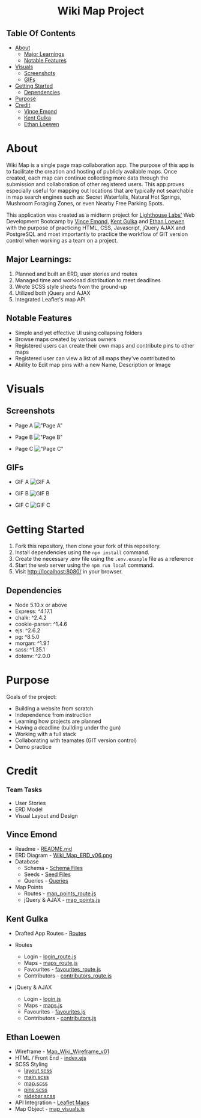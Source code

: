 <h1 align="center">Wiki Map Project</h1>

## Table Of Contents

- [About](#about)
  - [Major Learnings](#major-learnings)
  - [Notable Features](#notable-features)
- [Visuals](#visuals)
  - [Screenshots](#screenshots)
  - [GIFs](#gifs)
- [Getting Started](#getting-started)
  - [Dependencies](#dependencies)
- [Purpose](#purpose)
- [Credit](#credit)
  - [Vince Emond](#vince-emond)
  - [Kent Gulka](#kent-gulka)
  - [Ethan Loewen](#ethan-loewen)

# About

Wiki Map is a single page map collaboration app. The purpose of this app is to facilitate the creation and hosting of publicly available maps. Once created, each map can continue collecting more data through the submission and collaboration of other registered users. This app proves especially useful for mapping out locations that are typically not searchable in map search engines such as: Secret Waterfalls, Natural Hot Springs, Mushroom Foraging Zones, or even Nearby Free Parking Spots.

This application was created as a midterm project for [Lighthouse Labs'](https://www.lighthouselabs.ca/) Web Development Bootcamp by [Vince Emond](https://github.com/VinceEmond), [Kent Gulka](https://github.com/kgulka) and [Ethan Loewen](https://github.com/ethanloewen) with the purpose of practicing HTML, CSS, Javascript, jQuery AJAX and PostgreSQL and most importantly to practice the workflow of GIT version control when working as a team on a project.

## Major Learnings:
1. Planned and built an ERD, user stories and routes
2. Managed time and workload distribution to meet deadlines
3. Wrote SCSS style sheets from the ground-up
4. Utilized both jQuery and AJAX
5. Integrated Leaflet's map API

## Notable Features
* Simple and yet effective UI using collapsing folders
* Browse maps created by various owners
* Registered users can create their own maps and contribute pins to other maps
* Registered user can view a list of all maps they've contributed to
* Ability to Edit map pins with a new Name, Description or Image

# Visuals

## Screenshots


* Page A
!["Page A"]()

* Page B
!["Page B"]()

* Page C
!["Page C"]()


## GIFs
* GIF A
![GIF A]()

* GIF B
![GIF B]()

* GIF C
![GIF C]()


# Getting Started
1. Fork this repository, then clone your fork of this repository.
2. Install dependencies using the `npm install` command.
3. Create the necessary .env file using the `.env.example` file as a reference
4. Start the web server using the `npm run local` command.
5. Visit <http://localhost:8080/> in your browser.

## Dependencies
- Node 5.10.x or above
- Express: ^4.17.1
- chalk: ^2.4.2
- cookie-parser: ^1.4.6
- ejs: ^2.6.2
- pg: ^8.5.0
- morgan: ^1.9.1
- sass: ^1.35.1
- dotenv: ^2.0.0

# Purpose
Goals of the project:
- Building a website from scratch
- Independence from instruction
- Learning how projects are planned
- Having a deadline (building under the gun)
- Working with a full stack
- Collaborating with teamates (GIT version control)
- Demo practice

# Credit
### Team Tasks
- User Stories
- ERD Model
- Visual Layout and Design

## Vince Emond
- Readme - [README.md](README.md)
- ERD Diagram - [Wiki_Map_ERD_v06.png](planning/Wiki_Map_ERD_v06.png)
- Database
  - Schema - [Schema Files](db/schema/)
  - Seeds - [Seed Files](db/seeds/)
  - Queries - [Queries](db/queries/)
- Map Points
  - Routes - [map_points_route.js](routes/map_points_route.js)
  - jQuery & AJAX - [map_points.js](public/scripts/map_points.js)

## Kent Gulka
- Drafted App Routes - [Routes](planning/user-stories.mduser-stories)

- Routes
  - Login - [login_route.js](routes/login_route.js)
  - Maps - [maps_route.js](routes/maps_route.js)
  - Favourites - [favourites_route.js](routes/favourites_route.js)
  - Contributors - [contributors_route.js](routes/contributors_route.js)
- jQuery & AJAX
  - Login - [login.js](public/scripts/login.js)
  - Maps - [maps.js](public/scripts/maps.js)
  - Favourites - [favourites.js](public/scripts/favourites.js)
  - Contributors - [contributors.js](public/scripts/contributors.js)

## Ethan Loewen
- Wireframe - [Map_Wiki_Wireframe_v01](planning/Map_Wiki_Wireframe_v01.png)
- HTML / Front End - [index.ejs](views/index.ejs)
- SCSS Styling
  - [layout.scss](styles/layout.scss)
  - [main.scss](styles/main.scss)
  - [map.scss](styles/map.scss)
  - [pins.scss](styles/pins.scss)
  - [sidebar.scss](styles/sidebar.scss)
- API Integration - [Leaflet Maps](https://leafletjs.com/)
- Map Object - [map_visuals.js](public/scripts/map_visuals.js)



